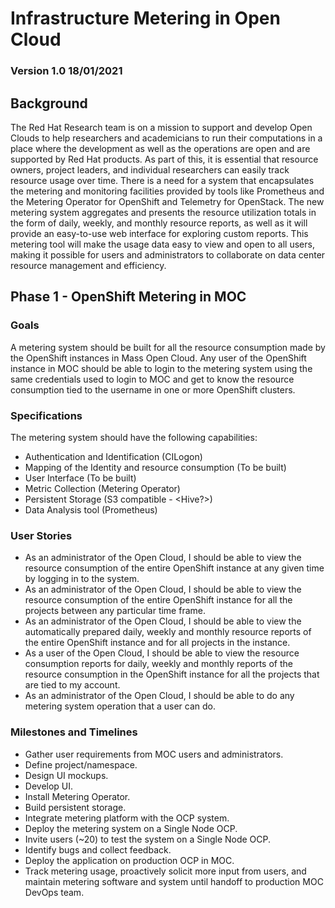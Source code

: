 #  Infrastructure Metering in Open Cloud
### Version 1.0 18/01/2021

## Background
The Red Hat Research team is on a mission to support and develop Open Clouds to help researchers and academicians to run their computations in a place where the development as well as the operations are open and are supported by Red Hat products. As part of this, it is essential that resource owners, project leaders, and individual researchers can easily track resource usage over time. There is a need for a system that encapsulates the metering and monitoring facilities provided by tools like Prometheus and the Metering Operator for OpenShift and Telemetry for OpenStack. The new metering system aggregates and presents the resource utilization totals in the form of daily, weekly, and monthly resource reports, as well as it will provide an easy-to-use web interface for exploring custom reports.  This metering tool will make the usage data easy to view and open to all users, making it possible for users and administrators to collaborate on data center resource management and efficiency. 

## Phase 1 - OpenShift Metering in MOC
### Goals 
A metering system should be built for all the resource consumption made by the OpenShift instances in Mass Open Cloud. Any user of the OpenShift instance in MOC should be able to login to the metering system using the same credentials used to login to MOC and get to know the resource consumption <metrics needs to be defined> tied to the username in one or more  OpenShift clusters.   

### Specifications
The metering system should have the following capabilities:
 - Authentication and Identification (CILogon)
 - Mapping of the Identity and resource consumption (To be built)
- User Interface (To be built)
- Metric Collection (Metering Operator) 
- Persistent Storage (S3 compatible - <Hive?>)
- Data Analysis tool (Prometheus)

### User Stories
 - As an administrator of the Open Cloud, I should be able to view the resource consumption of the entire OpenShift instance at any given time by logging in to the system.
 - As an administrator of the Open Cloud, I should be able to view the resource consumption of the entire OpenShift instance for all the projects between any particular time frame. 
 - As an administrator of the Open Cloud, I should be able to view the automatically prepared daily, weekly and monthly resource reports of the entire OpenShift instance and for all projects in the instance.
 - As a user of the Open Cloud, I should be able to view the resource consumption reports for daily, weekly and monthly reports of the resource consumption in the OpenShift  instance for all the projects that are tied to my account.
 - As an administrator of the Open Cloud, I should be able to do any metering system operation that a user can do. 

### Milestones and Timelines
 - Gather user requirements from MOC users and administrators. 
 - Define project/namespace.
 - Design UI mockups.
 - Develop UI.
 - Install Metering Operator.
 - Build persistent storage.
 - Integrate metering platform with the OCP system. 
 - Deploy the metering system on a Single Node OCP.
 - Invite users (~20) to test the system on a Single Node OCP.
 - Identify bugs and collect feedback.
 - Deploy the application on production OCP in MOC. 
 - Track metering usage, proactively solicit more input from users, and maintain metering software and system until handoff to production MOC DevOps team.


